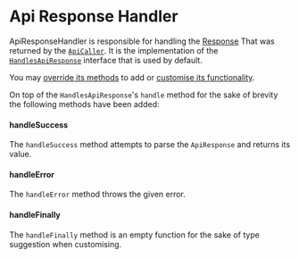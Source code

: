 # Api Response Handler

ApiResponseHandler is responsible for handling the [Response](https://developer.mozilla.org/en-US/docs/Web/API/Response) That was returned by the [`ApiCaller`](./readme.md#apicaller). It is the implementation of the [`HandlesApiResponse`](./readme.md#handlesapiresponse) interface that is used by default.

You may [override its methods](./readme.md#using-custom-services) to add or [customise its functionality](./readme.md#extending-services).

On top of the `HandlesApiResponse`'s `handle` method for the sake of brevity the following methods have been added:

#### handleSuccess

The `handleSuccess` method attempts to parse the `ApiResponse` and returns its value.

#### handleError

The `handleError` method throws the given error.

#### handleFinally

The `handleFinally` method is an empty function for the sake of type suggestion when customising.
